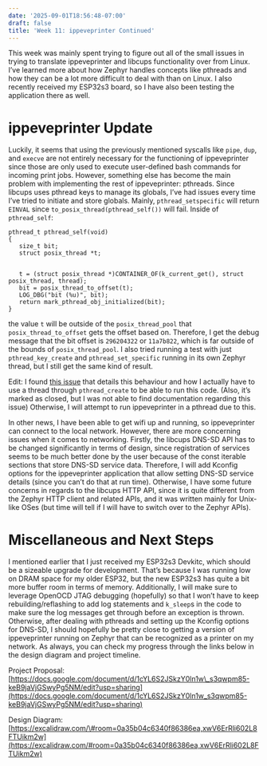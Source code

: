 ```yaml
---
date: '2025-09-01T18:56:48-07:00'
draft: false
title: 'Week 11: ippeveprinter Continued'
---
```

This week was mainly spent trying to figure out all of the small issues in trying to translate ippeveprinter and libcups functionality over from Linux. I’ve learned more about how Zephyr handles concepts like pthreads and how they can be a lot more difficult to deal with than on Linux. I also recently received my ESP32s3 board, so I have also been testing the application there as well.

# ippeveprinter Update

Luckily, it seems that using the previously mentioned syscalls like `pipe`, `dup`, and `execve` are not entirely necessary for the functioning of ippeveprinter since those are only used to execute user-defined bash commands for incoming print jobs. However, something else has become the main problem with implementing the rest of ippeveprinter: pthreads. Since libcups uses pthread keys to manage its globals, I’ve had issues every time I’ve tried to initiate and store globals. Mainly, `pthread_setspecific` will return `EINVAL` since `to_posix_thread(pthread_self())` will fail. Inside of `pthread_self`:  
```
pthread_t pthread_self(void)
{
   size_t bit;
   struct posix_thread *t;


   t = (struct posix_thread *)CONTAINER_OF(k_current_get(), struct posix_thread, thread);
   bit = posix_thread_to_offset(t);
   LOG_DBG("bit (%u)", bit);
   return mark_pthread_obj_initialized(bit);
}

```
the value `t` will be outside of the `posix_thread_pool` that `posix_thread_to_offset` gets the offset based on. Therefore, I get the debug message that the bit offset is `296204322` or `11a7b822`, which is far outside of the bounds of `posix_thread_pool`. I also tried running a test with just `pthread_key_create` and `pthread_set_specific` running in its own Zephyr thread, but I still get the same kind of result.

Edit: I found [this issue](https://github.com/zephyrproject-rtos/zephyr/issues/60769) that details this behaviour and how I actually have to use a thread through `pthread_create` to be able to run this code. (Also, it’s marked as closed, but I was not able to find documentation regarding this issue) Otherwise, I will attempt to run ippeveprinter in a pthread due to this.

In other news, I have been able to get wifi up and running, so ippeveprinter can connect to the local network. However, there are more concerning issues when it comes to networking. Firstly, the libcups DNS-SD API has to be changed significantly in terms of design, since registration of services seems to be much better done by the user because of the const iterable sections that store DNS-SD service data. Therefore, I will add Kconfig options for the ippeveprinter application that allow setting DNS-SD service details (since you can’t do that at run time). Otherwise, I have some future concerns in regards to the libcups HTTP API, since it is quite different from the Zephyr HTTP client and related APIs, and it was written mainly for Unix-like OSes (but time will tell if I will have to switch over to the Zephyr APIs).

# Miscellaneous and Next Steps

I mentioned earlier that I just received my ESP32s3 Devkitc, which should be a sizeable upgrade for development. That’s because I was running low on DRAM space for my older ESP32, but the new ESP32s3 has quite a bit more buffer room in terms of memory. Additionally, I will make sure to leverage OpenOCD JTAG debugging (hopefully) so that I won’t have to keep rebuilding/reflashing to add log statements and `k_sleep`s in the code to make sure the log messages get through before an exception is thrown. Otherwise, after dealing with pthreads and setting up the Kconfig options for DNS-SD, I should hopefully be pretty close to getting a version of ippeveprinter running on Zephyr that can be recognized as a printer on my network. As always, you can check my progress through the links below in the design diagram and project timeline.

Project Proposal:  
[https://docs.google.com/document/d/1cYL6S2JSkzY0ln1w\_s3qwpm85-keB9jaVjGSwyPg5NM/edit?usp=sharing](https://docs.google.com/document/d/1cYL6S2JSkzY0ln1w_s3qwpm85-keB9jaVjGSwyPg5NM/edit?usp=sharing)

Design Diagram:  
[https://excalidraw.com/\#room=0a35b04c6340f86386ea,xwV6ErRli602L8FTUikm2w](https://excalidraw.com/#room=0a35b04c6340f86386ea,xwV6ErRli602L8FTUikm2w)